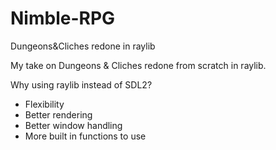 # Nimble-RPG
Dungeons&amp;Cliches redone in raylib

My take on Dungeons & Cliches redone from scratch in raylib.

Why using raylib instead of SDL2?
- Flexibility
- Better rendering
- Better window handling
- More built in functions to use
